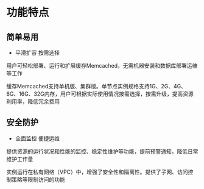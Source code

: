 # 功能特点
## 简单易用
- 平滑扩容 按需选择

用户可轻松部署、运行和扩展缓存Memcached，无需机器安装和数据库部署运维等工作

缓存Memcached支持单机版、集群版。单节点实例规格支持1G、2G、4G、8G、16G、32G内存，用户可根据实际使用情况按需选择，按需升级，提高资源利用率，降低冗余费用

## 安全防护
- 全面监控 便捷运维

提供资源的运行状况和性能的监控、稳定性维护等功能，提前预警通知，降低日常维护工作量

实例运行在私有网络（VPC）中，增强了安全性和隔离性。提供了子网、访问控制策略等限制访问的功能
